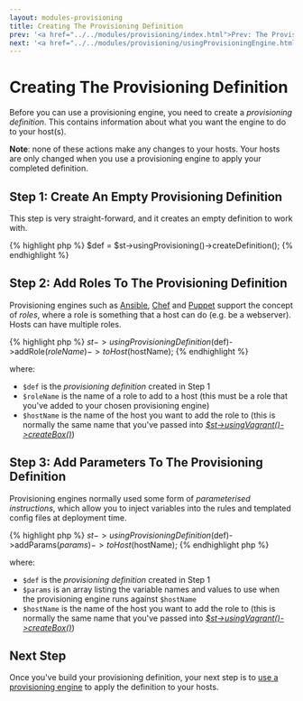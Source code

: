 ```yaml
---
layout: modules-provisioning
title: Creating The Provisioning Definition
prev: '<a href="../../modules/provisioning/index.html">Prev: The Provisioning Module</a>'
next: '<a href="../../modules/provisioning/usingProvisioningEngine.html">Next: useProvisioningEngine()</a>'
---
```


# Creating The Provisioning Definition

Before you can use a provisioning engine, you need to create a _provisioning definition_.  This contains information about what you want the engine to do to your host(s).

__Note__: none of these actions make any changes to your hosts.  Your hosts are only changed when you use a provisioning engine to apply your completed definition.

## Step 1: Create An Empty Provisioning Definition

This step is very straight-forward, and it creates an empty definition to work with.

{% highlight php %}
$def = $st->usingProvisioning()->createDefinition();
{% endhighlight %}

## Step 2: Add Roles To The Provisioning Definition

Provisioning engines such as [Ansible](http://ansible.cc/), [Chef](http://www.opscode.com/chef/) and [Puppet](https://puppetlabs.com/) support the concept of _roles_, where a role is something that a host can do (e.g. be a webserver).  Hosts can have multiple roles.

{% highlight php %}
$st->usingProvisioningDefinition($def)->addRole($roleName)->toHost($hostName);
{% endhighlight %}

where:

* `$def` is the _provisioning definition_ created in Step 1
* `$roleName` is the name of a role to add to a host (this must be a role that you've added to your chosen provisioning engine)
* `$hostName` is the name of the host you want to add the role to (this is normally the same name that you've passed into _[$st->usingVagrant()->createBox()](../vagrant/usingVagrant.html#createbox)_)

## Step 3: Add Parameters To The Provisioning Definition

Provisioning engines normally used some form of _parameterised instructions_, which allow you to inject variables into the rules and templated config files at deployment time.

{% highlight php %}
$st->usingProvisioningDefinition($def)->addParams($params)->toHost($hostName);
{% endhighlight php %}

where:

* `$def` is the _provisioning definition_ created in Step 1
* `$params` is an array listing the variable names and values to use when the provisioning engine runs against `$hostName`
* `$hostName` is the name of the host you want to add the role to (this is normally the same name that you've passed into _[$st->usingVagrant()->createBox()](../vagrant/usingVagrant.html#createbox)_)

## Next Step

Once you've build your provisioning definition, your next step is to [use a provisioning engine](useProvisioningEngine.html) to apply the definition to your hosts.